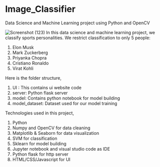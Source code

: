 # Image_Classifier
Data Science and Machine Learning project using Python and OpenCV

![Screenshot (123)](https://user-images.githubusercontent.com/51874859/203472752-aa213071-a806-41fd-8c61-e4062c8ff8cd.png)
In this data science and machine learning project, we classify sports personalities. We restrict classification to only 5 people:
  1. Elon Musk
  2. Mark Zuckerberg
  3. Priyanka Chopra
  4. Cristiano Ronaldo
  5. Virat Kohli

Here is the folder structure,
  1. UI : This contains ui website code
  2. server: Python flask server
  3. model: Contains python notebook for model building
  4. model_dataset: Dataset used for our model training
 
Technologies used in this project,
1. Python
2. Numpy and OpenCV for data cleaning
3. Matplotlib & Seaborn for data visualization
4. SVM for classification
5. Sklearn for model building
6. Jupyter notebook and visual studio code as IDE
7. Python flask for http server
8. HTML/CSS/Javascript for UI
